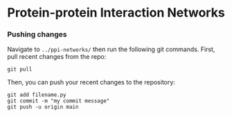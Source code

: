 # Protein-protein Interaction Networks
### Pushing changes
Navigate to `../ppi-networks/` then run the following git commands. First, pull recent changes from the repo:
```
git pull
```
Then, you can push your recent changes to the repository:
```
git add filename.py
git commit -m "my commit message"
git push -u origin main
```
